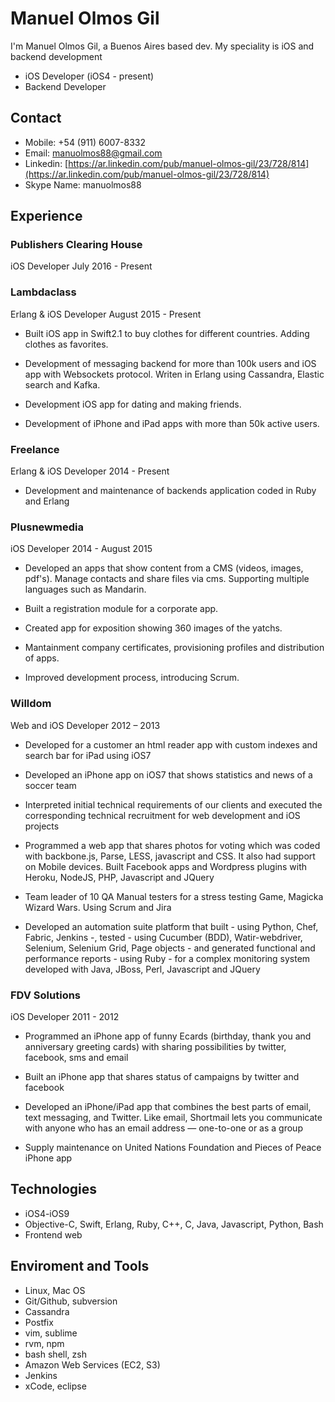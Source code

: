 # Manuel Olmos Gil
I'm Manuel Olmos Gil, a Buenos Aires based dev. My speciality is iOS and backend development

* iOS Developer (iOS4 - present)
* Backend Developer

## Contact
* Mobile: +54 (911) 6007-8332
* Email: [manuolmos88@gmail.com](mailto:manuolmos88@gmail.com)
* Linkedin: [https://ar.linkedin.com/pub/manuel-olmos-gil/23/728/814](https://ar.linkedin.com/pub/manuel-olmos-gil/23/728/814)
* Skype Name: manuolmos88

## Experience

### Publishers Clearing House
iOS Developer July 2016 - Present

### Lambdaclass
Erlang & iOS Developer August 2015 - Present

* Built iOS app in Swift2.1 to buy clothes for different countries. Adding clothes as favorites.

* Development of messaging backend for more than 100k users and iOS app with Websockets protocol. Writen in Erlang using Cassandra, Elastic search and Kafka.

* Development iOS app for dating and making friends.

* Development of iPhone and iPad apps with more than 50k active users.

### Freelance
Erlang & iOS Developer 2014 - Present

* Development and maintenance of backends application coded in Ruby and Erlang

### Plusnewmedia
iOS Developer 2014 - August 2015

* Developed an apps that show content from a CMS (videos, images, pdf's). Manage contacts and share files via cms. Supporting multiple languages such as Mandarin.

* Built a registration module for a corporate app.

* Created app for exposition showing 360 images of the yatchs.

* Mantainment company certificates, provisioning profiles and distribution of 	apps.

* Improved development process, introducing Scrum.

### Willdom
Web and iOS Developer 2012 – 2013

* Developed for a customer an html reader app with custom indexes and search bar for iPad using iOS7
* Developed an iPhone app on iOS7 that shows statistics and news of a soccer team

* Interpreted initial technical requirements of our clients and executed the corresponding technical recruitment for web development and iOS projects

* Programmed a web app that shares photos for voting which was coded with backbone.js, Parse, LESS, javascript and CSS. It also had support on Mobile devices. Built Facebook apps and Wordpress plugins with Heroku, NodeJS, PHP, Javascript and JQuery

* Team leader of 10 QA Manual testers for a stress testing Game, Magicka Wizard Wars. Using Scrum and Jira

* Developed an automation suite platform that built - using Python, Chef, Fabric, Jenkins -, tested - using Cucumber (BDD), Watir-webdriver, Selenium, Selenium Grid, Page objects - and generated functional and performance reports - using Ruby - for a complex monitoring system developed with Java, JBoss, Perl, Javascript and JQuery

### FDV Solutions
iOS Developer 2011 - 2012

* Programmed an iPhone app of funny Ecards (birthday, thank you and anniversary greeting cards) with sharing possibilities by twitter, facebook, sms and email

* Built an iPhone app that shares status of campaigns by twitter and facebook

* Developed an iPhone/iPad app that combines the best parts of email, text messaging, and Twitter. Like email, Shortmail lets you communicate with anyone who has an email address — one-to-one or as a group

* Supply maintenance on United Nations Foundation and Pieces of Peace iPhone app

## Technologies
* iOS4-iOS9
* Objective-C, Swift, Erlang, Ruby, C++, C, Java, Javascript, Python, Bash
* Frontend web

## Enviroment and Tools
* Linux, Mac OS
* Git/Github, subversion
* Cassandra
* Postfix
* vim, sublime
* rvm, npm
* bash shell, zsh
* Amazon Web Services (EC2, S3)
* Jenkins
* xCode, eclipse
